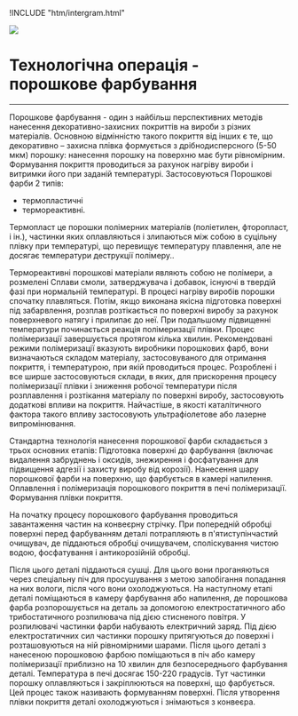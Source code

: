 !INCLUDE "htm/intergram.html"

![](https://chart.googleapis.com/chart?chs=180x180&amp;cht=qr&amp;chl=https://pp.vokov.tk)


# **Технологічна операція - порошкове фарбування**
------------------------

   Порошкове фарбування - один з найбільш перспективних методів нанесення декоративно-захисних покриттів на вироби з різних матеріалів. Основною відмінністю такого покриття від інших є те, що декоративно – захисна плівка формується з дрібнодисперсного (5-50 мкм) порошку: нанесення порошку на поверхню має бути рівномірним. Формування покриття проводиться за рахунок нагріву вироби і витримки його при заданій температурі.
Застосовуються Порошкові фарби 2 типів: 
- термопластичні 
- термореактивні.

Термопласт
це порошки полімерних матеріалів (поліетилен, фторопласт, і ін.), частинки яких оплавляються і злипаються між собою в суцільну плівку при температурі, що перевищує температуру плавлення, але не досягає температури деструкції полімеру..

Термореактивні порошкові матеріали являють собою не полімери, а розмелені Сплави смоли, затверджувача і добавок, існуючі в твердій фазі при нормальній температурі. В процесі нагріву виробів порошки спочатку плавляться. Потім, якщо виконана якісна підготовка поверхні під забарвлення, розплав розтікається по поверхні виробу за рахунок поверхневого натягу і прилипає до неї. При подальшому підвищенні температури починається реакція полімеризації плівки. Процес полімеризації завершується протягом кілька хвилин. Рекомендовані режими полімеризації вказують виробники порошкових фарб, вони визначаються складом матеріалу, застосовуваного для отримання покриття, і температурою, при якій проводиться процес. Розроблені і все ширше застосовуються склади, в яких, для прискорення процесу полімеризації плівки і зниження робочої температури після розплавлення і розтікання матеріалу по поверхні виробу, застосовують додаткові впливи на покриття. Найчастіше, в якості каталітичного фактора такого впливу застосовують ультрафіолетове або лазерне випромінювання.

Стандартна технологія нанесення порошкової фарби складається з трьох основних етапів:
Підготовка поверхні до фарбування (включає видалення забруднень і оксидів, знежирення і фосфатування для підвищення адгезії і захисту виробу від корозії).
Нанесення шару порошкової фарби на поверхню, що фарбується в камері напилення.
Оплавлення і полімеризація порошкового покриття в печі полімеризації.
Формування плівки покриття.

На початку процесу порошкового фарбування проводиться завантаження частин на конвеєрну стрічку. 
При попередній обробці поверхні перед фарбуванням деталі потрапляють в п'ятиступінчастий очищувач, де піддаються обробці очищувачем, споліскування чистою водою, фосфатування і антикорозійній обробці.

Після цього деталі піддаються сушці. Для цього вони проганяються через спеціальну піч для просушування з метою запобігання попадання на них вологи, після чого вони охолоджуються.
На наступному етапі деталі поміщаються в камеру фарбування або напилення, де порошкова фарба розпорошується на деталь за допомогою електростатичного або трибостатичного розпилювача під дією стисненого повітря. У розпилювачі частинки фарби набувають електричний заряд. Під дією електростатичних сил частинки порошку притягуються до поверхні і розташовуються на ній рівномірними шарами.
Після цього деталі з нанесеною порошковою фарбою поміщаються в піч або камеру полімеризації приблизно на 10 хвилин для безпосереднього фарбування деталі. Температура в печі досягає 150-220 градусів. Тут частинки порошку оплавляються і закріплюються на поверхні, що фарбується. Цей процес також називають формуванням поверхні. Після утворення плівки покриття деталі охолоджуються і знімаються з конвеєра.